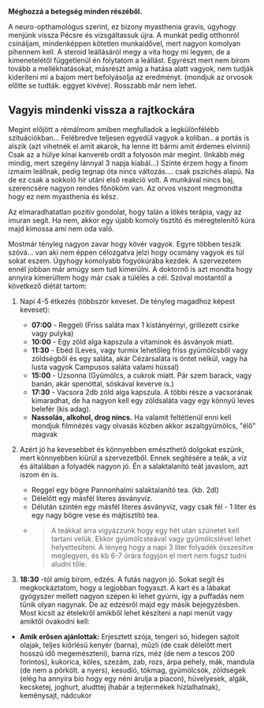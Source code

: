 **Méghozzá a betegség minden részéből.**

A neuro-opthamológus szerint, ez bizony myasthenia gravis, úgyhogy menjünk vissza Pécsre és vizsgáltassuk újra. A munkát pedig otthonról csináljam, mindenképpen kötetlen munkaidővel, mert nagyon komolyan pihennem kell. A steroid leállásáról megy a vita hogy mi legyen, de a kimenetelétől függetlenül én folytatom a leállást. Egyrészt mert nem bírom tovább a mellékhatásokat, másrészt amíg a hatása alatt vagyok, nem tudják kideríteni mi a bajom mert befolyásolja az eredményt. (mondjuk az orvosok előtte se tudták. eggyet kivéve). Rosszabb már nem lehet.

## Vagyis mindenki vissza a rajtkockára

Megint előjött a rémálmom amiben megfulladok a legkülönfélébb szituációkban...
Felébredve teljesen egyedül vagyok a koliban..  a portás is alszik (azt vihetnék el amit akarok, ha lenne itt bármi amit érdemes elvinni)
Csak az a hülye kínai kanveréb ordít a folyosón már megint. (Inkább még mindig, mert szegény lánnyal 3 napja kiabál...)
Szinte érzem hogy a finom izmaim leállnak, pedig tegnap óta nincs változás.... csak pszichés alapú.
Na de ez csak a sokkoló hír utáni első reakció volt. A munkával nincs baj, szerencsére nagyon rendes főnököm van. Az orvos viszont megmondta hogy ez nem myasthenia és kész.

Az elmaradhatatlan pozitív gondolat, hogy talán a lökés terápia, vagy az imuran segít. Ha nem, akkor egy újabb komoly tisztító és méregtelenítő kúra majd kimossa ami nem oda való.

Mostmár tényleg nagyon zavar hogy kövér vagyok. Egyre többen teszik szóvá... van aki nem éppen célozgatva jelzi hogy ocsmány vagyok és túl sokat eszem. Úgyhogy komolyabb fogyókúrába kezdek. A szervezetem ennél jobban már amúgy sem tud kimerülni. A doktornő is azt mondta hogy annyira kimerültem hogy már csak a túlélés a cél. Szóval mostantól a következő diétát tartom:

1. Napi 4-5 étkezés (többször keveset. De tényleg magadhoz képest keveset):

    - **07:00** - Reggeli (Friss saláta max 1 kistányérnyi, grillezett csirke vagy pulyka)
    - **10:00** - Egy zöld alga kapszula a vitaminok és ásványok miatt.
    - **11:30** - Ebéd (Leves, vagy turmix lehetőleg friss gyümölcsből vagy zöldségből és egy saláta, akár Cézársaláta is öntet nélkül, vagy ha lusta vagyok Campusos saláta valami hússal)
    - **15:00** - Uzsonna (Gyümölcs, a cukrok miatt. Pár szem barack, vagy banán, akár spenóttal, sóskával keverve is.)
    - **17:30** - Vacsora 2db zöld alga kapszula. A többi része a vacsorának kimaradhat, de ha nagyon kell egy zöldsaláta vagy egy könnyű leves belefér (kis adag).
    - **Nassolás, alkohol, drog nincs.** Ha valamit feltétlenül enni kell mondjuk filmnézés vagy olvasás közben akkor aszaltgyümölcs, "élő" magvak

2. Azért jó ha kevesebbet és könnyebben emészthető dolgokat eszünk, mert könnyebben kiürül a szervezetből. Ennek segítésére a teák, a víz és általában a folyadék nagyon jó. Én a salaktalanító teát javaslom, azt iszom én is.

    - Reggel egy bögre Pannonhalmi salaktalanító tea. (kb. 2dl)
    - Délelőtt egy másfél literes ásványvíz.
    - Délután szintén egy másfél literes ásványvíz, vagy csak fél - 1 liter és egy nagy bögre vese és májtisztító tea.
    - > A teákkal arra vigyázzunk hogy egy hét után szünetet kell tartani velük. Ekkor gyümölcsteával vagy gyümölcslével lehet helyettesíteni. A lényeg hogy a napi 3 liter folyadék összesítve meglegyen, és kb 6-7 órára fogyjon el mert nem fogsz tudni aludni tőle.
3. **18:30** -tól amíg bírom, edzés.
A futás nagyon jó. Sokat segít és megkockáztatom, hogy a legjobban fogyaszt.
A kart és a lábakat gyógyszer mellett nagyon szépen ki lehet gyúrni, így a puffadás nem tűnik olyan nagynak.
De az edzésről majd egy másik bejegyzésben.
Most kicsit az ételekről amikből lehet készíteni a napi menüt vagy amiktől óvakodni kell:

- **Amik erősen ajánlottak:** Erjesztett szója, tengeri só, hidegen sajtolt olajak, teljes kiőrlésű kenyér (barna), műzli (de csak délelőtt mert hosszú idő megemészteni), barna rízs, méz (de nem a tescos 200 forintos), kukorica, köles, szezám, zab, rozs, árpa pehely, mák, mandula (de nem a pörkölt. a nyers), kesudió, tökmag, gyümölcsök, zöldségek (elég ha annyira bio hogy egy néni árulja a piacon), hüvelyesek, algák, kecsketej, joghurt, aludttej (habár a tejtermékek hízlalhatnak), keménysajt, nádcukor